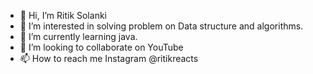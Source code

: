 - 👋 Hi, I’m Ritik Solanki 
- 👀 I’m interested in solving problem on Data structure and algorithms.
- 🌱 I’m currently learning java.
- 💞️ I’m looking to collaborate on YouTube 
- 📫 How to reach me Instagram @ritikreacts

<!---
solankiritik10/solankiritik10 is a ✨ special ✨ repository because its `README.md` (this file) appears on your GitHub profile.
You can click the Preview link to take a look at your changes.
--->
